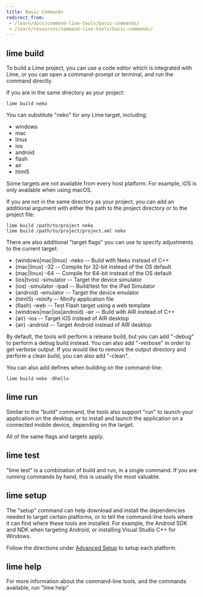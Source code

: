 ```yaml
---
title: Basic Commands
redirect_from:
 - /learn/docs/command-line-tools/basic-commands/
 - /learn/resources/command-line-tools/basic-commands/
---
```


## lime build

To build a Lime project, you can use a code editor which is integrated with Lime, or you can open a command-prompt or terminal, and run the command directly.

If you are in the same directory as your project:

    lime build neko

You can substitute "neko" for any Lime target, including:

 * windows
 * mac
 * linux
 * ios
 * android
 * flash
 * air
 * html5

Some targets are not available from every host platform. For example, iOS is only available when using macOS.

If you are not in the same directory as your project, you can add an additional argument with either the path to the project directory or to the project file:

    lime build /path/to/project neko
    lime build /path/to/project/project.xml neko

There are also additional "target flags" you can use to specify adjustments to the current target:

 * (windows|mac|linux) -neko -- Build with Neko instead of C++
 * (mac|linux) -32 -- Compile for 32-bit instead of the OS default
 * (mac|linux) -64 -- Compile for 64-bit instead of the OS default
 * (ios|tvos) -simulator -- Target the device simulator
 * (ios) -simulator -ipad -- Build/test for the iPad Simulator
 * (android) -emulator -- Target the device emulator
 * (html5) -minify -- Minify application file
 * (flash) -web -- Test Flash target using a web template
 * (windows|mac|ios|android) -air -- Build with AIR instead of C++
 * (air) -ios -- Target iOS instead of AIR desktop
 * (air) -android -- Target Android instead of AIR desktop

By default, the tools will perform a release build, but you can add "-debug" to perform a debug build instead. You can also add "-verbose" in order to get verbose output. If you would like to remove the output directory and perform a clean build, you can also add "-clean".

You can also add defines when building on the command-line:

    lime build neko -Dhello

## lime run

Similar to the "build" command, the tools also support "run" to launch your application on the desktop, or to install and launch the application on a connected mobile device, depending on the target.

All of the same flags and targets apply.

## lime test

"lime test" is a combination of build and run, in a single command. If you are running commands by hand, this is usually the most valuable.

## lime setup

The "setup" command can help download and install the dependencies needed to target certain platforms, or to tell the command-line tools where it can find where these tools are installed. For example, the Android SDK and NDK when targeting Android, or installing Visual Studio C++ for Windows.

Follow the directions under [Advanced Setup](/lime/docs/advanced-setup/) to setup each platform.

## lime help

For more information about the command-line tools, and the commands available, run "lime help"
